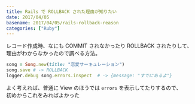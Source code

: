 ```yaml
---
title: Rails で ROLLBACK された理由が知りたい
date: 2017/04/05
basename: 2017/04/05/rails-rollback-reason
categories: ["Ruby"]
---
```


レコード作成時、なにも COMMIT されなかったり ROLLBACK されたりして、  
理由がわからなかったので調べる方法。

```ruby
song = Song.new(title: "恋愛サーキュレーション")
song.save # -> ROLLBACK
logger.debug song.errors.inspect  # -> {message: "すでにあるよ"}
```

よく考えれば、普通に View のほうでは `errors` を表示してたりするので、  
初めからこれをみればよかった
